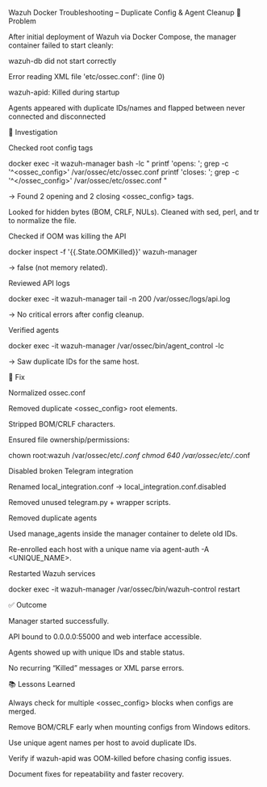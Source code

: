 Wazuh Docker Troubleshooting – Duplicate Config & Agent Cleanup
📝 Problem

After initial deployment of Wazuh via Docker Compose, the manager container failed to start cleanly:

wazuh-db did not start correctly

Error reading XML file 'etc/ossec.conf': (line 0)

wazuh-apid: Killed during startup

Agents appeared with duplicate IDs/names and flapped between never connected and disconnected

🔎 Investigation

Checked root config tags

docker exec -it wazuh-manager bash -lc "
  printf 'opens: '; grep -c '^<ossec_config>' /var/ossec/etc/ossec.conf
  printf 'closes: '; grep -c '^</ossec_config>' /var/ossec/etc/ossec.conf
"


→ Found 2 opening and 2 closing <ossec_config> tags.

Looked for hidden bytes (BOM, CRLF, NULs).
Cleaned with sed, perl, and tr to normalize the file.

Checked if OOM was killing the API

docker inspect -f '{{.State.OOMKilled}}' wazuh-manager


→ false (not memory related).

Reviewed API logs

docker exec -it wazuh-manager tail -n 200 /var/ossec/logs/api.log


→ No critical errors after config cleanup.

Verified agents

docker exec -it wazuh-manager /var/ossec/bin/agent_control -lc


→ Saw duplicate IDs for the same host.

🔧 Fix

Normalized ossec.conf

Removed duplicate <ossec_config> root elements.

Stripped BOM/CRLF characters.

Ensured file ownership/permissions:

chown root:wazuh /var/ossec/etc/*.conf
chmod 640 /var/ossec/etc/*.conf


Disabled broken Telegram integration

Renamed local_integration.conf → local_integration.conf.disabled

Removed unused telegram.py + wrapper scripts.

Removed duplicate agents

Used manage_agents inside the manager container to delete old IDs.

Re-enrolled each host with a unique name via agent-auth -A <UNIQUE_NAME>.

Restarted Wazuh services

docker exec -it wazuh-manager /var/ossec/bin/wazuh-control restart

✅ Outcome

Manager started successfully.

API bound to 0.0.0.0:55000 and web interface accessible.

Agents showed up with unique IDs and stable status.

No recurring “Killed” messages or XML parse errors.

📚 Lessons Learned

Always check for multiple <ossec_config> blocks when configs are merged.

Remove BOM/CRLF early when mounting configs from Windows editors.

Use unique agent names per host to avoid duplicate IDs.

Verify if wazuh-apid was OOM-killed before chasing config issues.

Document fixes for repeatability and faster recovery.
